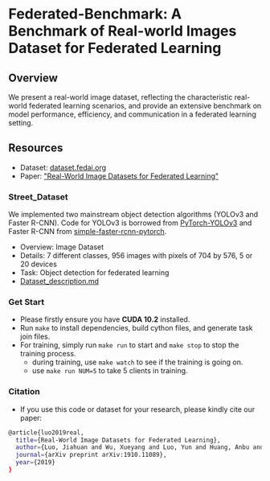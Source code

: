 # Federated-Benchmark: A Benchmark of Real-world Images Dataset for Federated Learning

## Overview
We present a real-world image dataset, reflecting the characteristic real-world federated learning scenarios, and provide an extensive benchmark on model performance, efficiency, and communication in a federated learning setting.

## Resources
* Dataset: [dataset.fedai.org](https://dataset.fedai.org)
* Paper: ["Real-World Image Datasets for Federated Learning"](https://arxiv.org/abs/1910.11089)

### Street_Dataset
We implemented two mainstream object detection algorithms (YOLOv3 and Faster R-CNN). Code for YOLOv3 is borrowed from  [PyTorch-YOLOv3](https://github.com/eriklindernoren/PyTorch-YOLOv3.git) and Faster R-CNN from [simple-faster-rcnn-pytorch](https://github.com/chenyuntc/simple-faster-rcnn-pytorch.git).
* Overview: Image Dataset
* Details: 7 different classes, 956 images with pixels of 704 by 576, 5 or 20 devices
* Task: Object detection for federated learning
* [Dataset_description.md](https://github.com/FederatedAI/FATE/blob/master/research/federated_object_detection_benchmark/README.md)

### Get Start
* Please firstly ensure you have **CUDA 10.2** installed.
* Run `make` to install dependencies, build cython files, and generate task join files.
* For training, simply run `make run` to start and `make stop` to stop the training process.
    * during training, use `make watch` to see if the training is going on.
    * use `make run NUM=5` to take 5 clients in training.

### Citation
* If you use this code or dataset for your research, please kindly cite our paper:
```bash
@article{luo2019real,
  title={Real-World Image Datasets for Federated Learning},
  author={Luo, Jiahuan and Wu, Xueyang and Luo, Yun and Huang, Anbu and Huang, Yunfeng and Liu, Yang and Yang, Qiang},
  journal={arXiv preprint arXiv:1910.11089},
  year={2019}
}
```